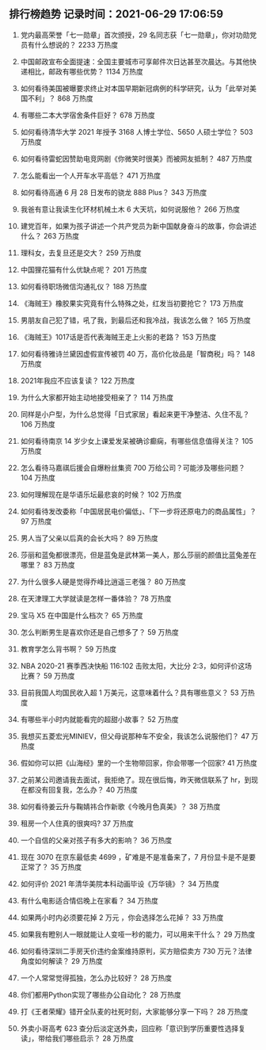
## 排行榜趋势 记录时间：2021-06-29 17:06:59
  
  1. 党内最高荣誉「七一勋章」首次颁授，29 名同志获「七一勋章」，你对功勋党员有什么想说的？ 2233 万热度
    
  2. 中国邮政宣布全面提速：全国主要城市可享邮件次日达甚至次晨达。与其他快递相比，邮政有哪些优势？ 1134 万热度
    
  3. 如何看待美国被曝要求终止对本国早期新冠病例的科学研究，认为「此举对美国不利」？ 868 万热度
    
  4. 有哪些二本大学宿舍条件巨好？ 678 万热度
    
  5. 如何看待清华大学 2021 年授予 3168 人博士学位、5650 人硕士学位？ 503 万热度
    
  6. 如何看待雷蛇因赞助电竞网剧《你微笑时很美》而被网友抵制？ 487 万热度
    
  7. 怎么能看出一个人开车水平高低？ 471 万热度
    
  8. 如何看待高通 6 月 28 日发布的骁龙 888 Plus？ 343 万热度
    
  9. 我爸有意让我读生化环材机械土木 6 大天坑，如何说服他？ 266 万热度
    
  10. 建党百年，如果为孩子讲述一个共产党员为新中国献身奋斗的故事，你会讲述什么？ 263 万热度
    
  11. 理科女，去复旦还是交大？ 259 万热度
    
  12. 中国狸花猫有什么优缺点呢？ 201 万热度
    
  13. 如何看待职场微信沟通礼仪？ 188 万热度
    
  14. 《海贼王》橡胶果实究竟有什么特殊之处，红发当初要抢它？ 173 万热度
    
  15. 男朋友自己犯了错，吼了我，到最后还和我冷战，我该怎么做？ 165 万热度
    
  16. 《海贼王》1017话是否代表海贼王走上火影的老路？ 153 万热度
    
  17. 如何看待雅诗兰黛因虚假宣传被罚 40 万，高价化妆品是「智商税」吗？ 148 万热度
    
  18. 2021年我应不应该复读？ 122 万热度
    
  19. 为什么大家都开始主动地接受相亲了？ 114 万热度
    
  20. 同样是小户型，为什么总觉得「日式家居」看起来更干净整洁、久住不乱？ 106 万热度
    
  21. 如何看待南京 14 岁少女上课爱发呆被确诊癫痫，有哪些信息值得关注？ 105 万热度
    
  22. 怎么看待马嘉祺后援会自爆粉丝集资 700 万给公司？可能涉及哪些问题？ 104 万热度
    
  23. 如何理解现在是华语乐坛最悲哀的时候？ 102 万热度
    
  24. 如何看待发改委称「中国居民电价偏低」、「下一步将还原电力的商品属性」？ 97 万热度
    
  25. 男人当了父亲以后真的会长大吗？ 89 万热度
    
  26. 莎丽和蓝兔都很漂亮，但是蓝兔是武林第一美人，那么莎丽的颜值比蓝兔差在哪里？ 83 万热度
    
  27. 为什么很多人硬是觉得乔峰比逍遥三老强？ 80 万热度
    
  28. 在天津理工大学就读是怎样一番体验？ 78 万热度
    
  29. 宝马 X5 在中国是什么档次？ 65 万热度
    
  30. 怎么判断男生是喜欢你还是自己想多了？ 59 万热度
    
  31. 教育学怎么背书啊？ 59 万热度
    
  32. NBA 2020-21 赛季西决快船 116:102 击败太阳，大比分 2:3，如何评价这场比赛？ 59 万热度
    
  33. 目前我国人均国民收入超 1 万美元，这意味着什么？具有哪些意义？ 53 万热度
    
  34. 有哪些半小时内就能看完的超甜小故事？ 52 万热度
    
  35. 我想买五菱宏光MINIEV，但父母说那种车不安全，我该怎么说服他们？ 47 万热度
    
  36. 假如你可以把《山海经》里的一个生物带回家，你会带哪一个回家? 41 万热度
    
  37. 之前某公司邀请我去面试，我拒绝了。现在很后悔，昨天微信联系了 hr，到现在都没有回复我，怎么办？ 40 万热度
    
  38. 如何看待姜云升与鞠婧祎合作新歌《今晚月色真美》？ 38 万热度
    
  39. 租房一个人住真的很爽吗? 37 万热度
    
  40. 一个自信的父亲对孩子有多大的影响？ 36 万热度
    
  41. 现在 3070 在京东最低卖 4699 ，矿难是不是准备来了，7 月份显卡是不是要正常了？ 35 万热度
    
  42. 如何评价 2021 年清华美院本科动画毕设《万华镜》？ 34 万热度
    
  43. 有什么电影适合情侣晚上在家看？ 34 万热度
    
  44. 如果两小时内必须要花掉 2 万元 ，你会选择怎么花掉？ 33 万热度
    
  45. 如果我有瞪别人一眼就能让人变哑一秒的能力，可以用来干什么？ 29 万热度
    
  46. 如何看待深圳二手房天价违约金案维持原判，买方赔偿卖方 730 万元？法律角度如何解读？ 29 万热度
    
  47. 一个人常常觉得孤独，怎么办比较好？ 28 万热度
    
  48. 你们都用Python实现了哪些办公自动化？ 28 万热度
    
  49. 打《王者荣耀》错开全队麦的社死时刻，大家能够分享一下吗？ 28 万热度
    
  50. 外卖小哥高考 623 查分后淡定送外卖，回应称「意识到学历重要性选择复读」，带给我们哪些启示？ 28 万热度
    